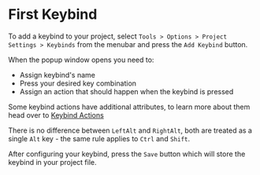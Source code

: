 # First Keybind

To add a keybind to your project, select `Tools > Options > Project Settings > Keybinds` from the menubar and press the `Add Keybind` button.

When the popup window opens you need to:
- Assign keybind's name
- Press your desired key combination
- Assign an action that should happen when the keybind is pressed

Some keybind actions have additional attributes, to learn more about them head over to [Keybind Actions](./actions.md)

<div class="warning">

There is no difference between `LeftAlt` and `RightAlt`, both are treated as a single `Alt` key - the same rule applies to `Ctrl` and `Shift`.

</div>

After configuring your keybind, press the `Save` button which will store the keybind in your project file.

